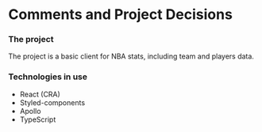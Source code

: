 # Comments and Project Decisions

### The project
The project is a basic client for NBA stats, including team and players data. 

### Technologies in use
- React (CRA)
- Styled-components
- Apollo
- TypeScript


